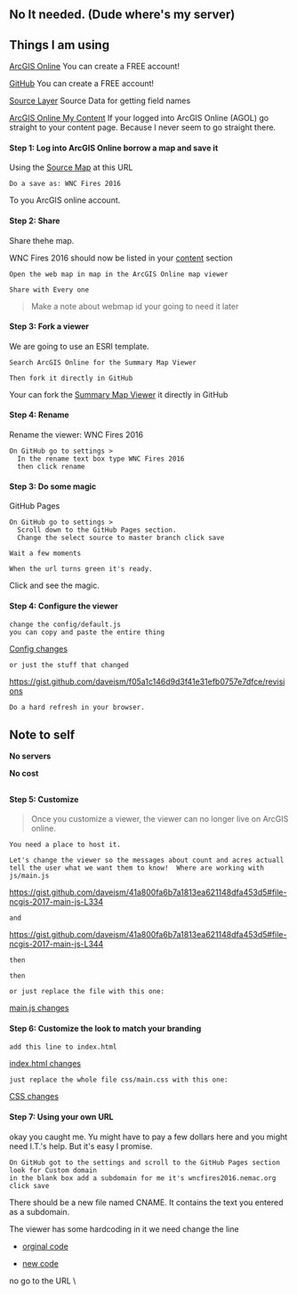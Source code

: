 
## No It needed. (Dude where's my server)

## Things I am using

[ArcGIS Online](http://www.arcgis.com/)
You can create a FREE account!


[GitHub](https://github.com/)
You can create a FREE account!

[Source Layer](http://services1.arcgis.com/PwLrOgCfU0cYShcG/arcgis/rest/services/wnc_fires_2016/FeatureServer/1)
Source Data for getting field names

[ArcGIS Online My Content](http://www.arcgis.com/home/content.html)
If your logged into ArcGIS Online (AGOL) go straight to your content page.  Because I never seem to go straight there.


#### Step 1: Log into ArcGIS Online borrow a map and save it

Using the [Source Map](http://www.arcgis.com/home/webmap/viewer.html?webmap=7a1f7ebd8d7f429b94335e8890561c4d) at this URL

```
Do a save as: WNC Fires 2016
```

To you ArcGIS online account.


#### Step 2: Share

Share thehe map.

WNC Fires 2016 should now be listed in your [content](http://www.arcgis.com/home/content.html) section

```
Open the web map in map in the ArcGIS Online map viewer
```

```
Share with Every one
```

> Make a note about webmap id your going to need it later


#### Step 3: Fork a viewer

We are going to use an ESRI template.  

```
Search ArcGIS Online for the Summary Map Viewer 
```


```
Then fork it directly in GitHub
```


Your can fork the [Summary Map Viewer](https://github.com/Esri/summary-viewer-template) it directly in GitHub


#### Step 4: Rename

Rename the viewer:  WNC Fires 2016 

```
On GitHub go to settings >  
  In the rename text box type WNC Fires 2016 
  then click rename
```

#### Step 3: Do some magic

GitHub Pages

```
On GitHub go to settings >
  Scroll down to the GitHub Pages section.
  Change the select source to master branch click save
```

```
Wait a few moments
```

```
When the url turns green it's ready.  
```

Click and see the magic.


#### Step 4: Configure the viewer

```
change the config/default.js 
you can copy and paste the entire thing
```

[Config changes](https://gist.github.com/daveism/f05a1c146d9d3f41e31efb0757e7dfce)

```
or just the stuff that changed
```

https://gist.github.com/daveism/f05a1c146d9d3f41e31efb0757e7dfce/revisions


```
Do a hard refresh in your browser.
```

## Note to self

**No servers**

**No cost**

##

#### Step 5: Customize
> Once  you customize a viewer, the viewer can no longer live on ArcGIS online. 

```
You need a place to host it.
```

```
Let's change the viewer so the messages about count and acres actuall tell the user what we want them to know!  Where are working with js/main.js
```

https://gist.github.com/daveism/41a800fa6b7a1813ea621148dfa453d5#file-ncgis-2017-main-js-L334

```
and
```


https://gist.github.com/daveism/41a800fa6b7a1813ea621148dfa453d5#file-ncgis-2017-main-js-L344

```
then
```

```
then
```


```
or just replace the file with this one:
```
[main.js changes](https://gist.github.com/daveism/41a800fa6b7a1813ea621148dfa453d5)


#### Step 6: Customize the look to match your branding

```
add this line to index.html
```

[index.html changes](https://gist.github.com/daveism/9d02902697ffc62f4ccc4f67b7ce011e#file-ncgis-2017-index-no-dns-html-L16)

```
just replace the whole file css/main.css with this one:
```

[CSS changes](https://gist.github.com/daveism/aa4af8c979021671d9ec6ab37d729a60)


#### Step 7: Using your own URL

okay you caught me.  Yu might have to pay a few dollars here and you might need I.T.'s help. But it's easy I promise.


```
On GitHub got to the settings and scroll to the GitHub Pages section
look for Custom domain
in the blank box add a subdomain for me it's wncfires2016.nemac.org
click save
```

There should be a new file named CNAME.  It contains the text you entered as a subdomain.

The viewer has some hardcoding in it we need change the line 

- [orginal code](https://gist.github.com/daveism/9d02902697ffc62f4ccc4f67b7ce011e#file-ncgis-2017-index-no-dns-html-L95)

- [new code](https://gist.github.com/daveism/2222a46bcd36db23b24bca85066bd155#file-ncgis-2017-index-with-dns-html-L95)

no go to the URL \